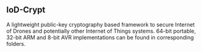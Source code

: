 ## IoD-Crypt

A lightweight public-key cryptography based framework to secure Internet of Drones and potentially other Internet of Things systems. 64-bit portable, 32-bit ARM and 8-bit AVR implementations can be found in corresponding folders.
